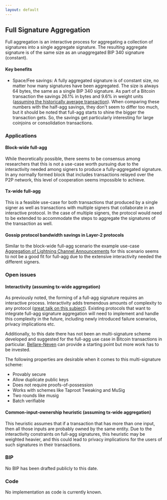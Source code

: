 ```yaml
---
layout: default
---
```


## Full Signature Aggregation

Full aggregation is an interactive process for aggregating a collection of
signatures into a single aggregate signature. The resulting aggregate signature
is of the same size as an unaggregated BIP 340 signature (constant).

#### Key benefits

- Space/Fee savings: A fully aggregated signature is of constant size, no matter
  how many signatures have been aggregated. The size is always 64 bytes, the
  same as a single BIP 340 signature. As part of a Bitcoin transaction the
  savings 26.1% in bytes and 9.6% in weight units ([assuming the historically average transaction](https://github.com/BlockstreamResearch/cross-input-aggregation/blob/master/savings.org)).
  When comparing these numbers with the half-agg savings, they don't seem to
  differ too much, but it should be noted that full-agg starts to shine the
  bigger the transaction gets. So, the savings get particularly interesting for
  large coinjoins or consolidation transactions.

### Applications

#### Block-wide full-agg

While theoretically possible, there seems to be consensus among researchers that
this is not a use-case worth pursuing due to the interactivity needed among
signers to produce a fully-aggregated signature. In any normally formed block
that includes transactions relayed over the P2P network, this level of
cooperation seems impossible to achieve.

#### Tx-wide full-agg

This is a feasible use-case for both transactions that produced by a single
signer as well as transactions with multiple signers that collaborate in an
interactive protocol. In the case of multiple signers, the protocol would need
to be extended to accommodate the steps to aggregate the signatures of the
transaction as well.

#### Gossip protocol bandwidth savings in Layer-2 protocols

Similar to the block-wide full-agg scenario the example use-case [Aggregation of Lightning Channel Announcements](https://github.com/BlockstreamResearch/cross-input-aggregation/tree/master?tab=readme-ov-file#sigagg-case-study-ln-channel-announcements)
for this scenario seems to not be a good fit for full-agg due to the extensive
interactivity needed the different signers.

### Open issues

#### Interactivity (assuming tx-wide aggregation)

As previously noted, the forming of a full-agg signature requires an interactive
process. Interactivity adds tremendous amounts of complexity to any protocol ([great talk on this subject](https://www.youtube.com/watch?v=uI15RKnyX_E)).
Existing protocols that want to integrate full-agg signature aggregation will
need to implement and handle this complexity in the future, including newly
introduced failure scenarios, privacy implications etc.

Additionally, to this date there has not been an multi-signature scheme
developed and suggested for the full-agg use case in Bitcoin transactions in
particular. [Bellare-Neven](https://cseweb.ucsd.edu/~mihir/papers/multisignatures.pdf)
can provide a starting point but more work has to be invested.

The following properties are desirable when it comes to this multi-signature
scheme:

- Provably secure
- Allow duplicate public keys
- Does not require proofs-of-possession
- Works with schemes like Taproot Tweaking and MuSig
- Two rounds like musig
- Batch verifiable

#### Common-input-ownership heuristic (assuming tx-wide aggregation)

This heuristic assumes that if a transaction that has more than one input, then
all those inputs are probably owned by the same entity. Due to the interactivity
constraints on full-agg signatures, this heuristic may be weighted heavier, and
this could lead to privacy implications for the users of such signatures in
their transactions.

### BIP

No BIP has been drafted publicly to this date.

### Code

No implementation as code is currently known.
